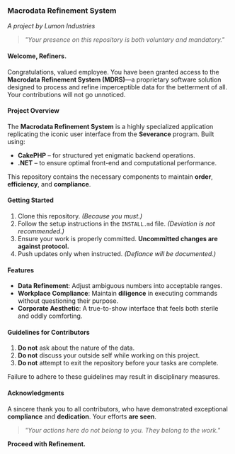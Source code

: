 ### **Macrodata Refinement System**  
_A project by Lumon Industries_  

> _"Your presence on this repository is both voluntary and mandatory."_  

#### **Welcome, Refiners.**  
Congratulations, valued employee. You have been granted access to the **Macrodata Refinement System (MDRS)**—a proprietary software solution designed to process and refine imperceptible data for the betterment of all. Your contributions will not go unnoticed.  

#### **Project Overview**  
The **Macrodata Refinement System** is a highly specialized application replicating the iconic user interface from the **Severance** program. Built using:  
- **CakePHP** – for structured yet enigmatic backend operations.  
- **.NET** – to ensure optimal front-end and computational performance.  

This repository contains the necessary components to maintain **order**, **efficiency**, and **compliance**.  

#### **Getting Started**  
1. Clone this repository. _(Because you must.)_  
2. Follow the setup instructions in the `INSTALL.md` file. _(Deviation is not recommended.)_  
3. Ensure your work is properly committed. **Uncommitted changes are against protocol.**  
4. Push updates only when instructed. _(Defiance will be documented.)_  

#### **Features**  
- **Data Refinement**: Adjust ambiguous numbers into acceptable ranges.  
- **Workplace Compliance**: Maintain **diligence** in executing commands without questioning their purpose.  
- **Corporate Aesthetic**: A true-to-show interface that feels both sterile and oddly comforting.  

#### **Guidelines for Contributors**  
1. **Do not** ask about the nature of the data.  
2. **Do not** discuss your outside self while working on this project.  
3. **Do not** attempt to exit the repository before your tasks are complete.  

Failure to adhere to these guidelines may result in disciplinary measures.  

#### **Acknowledgments**  
A sincere thank you to all contributors, who have demonstrated exceptional **compliance** and **dedication**. Your efforts **are seen**.  

> _"Your actions here do not belong to you. They belong to the work."_  

**Proceed with Refinement.**
